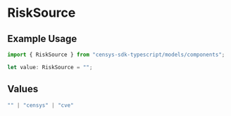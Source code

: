 # RiskSource

## Example Usage

```typescript
import { RiskSource } from "censys-sdk-typescript/models/components";

let value: RiskSource = "";
```

## Values

```typescript
"" | "censys" | "cve"
```